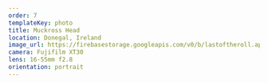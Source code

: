 ```yaml
---
order: 7
templateKey: photo
title: Muckross Head
location: Donegal, Ireland
image_url: https://firebasestorage.googleapis.com/v0/b/lastoftheroll.appspot.com/o/MuckrossHead.jpeg?alt=media&token=f2ad8843-ff61-4b41-a694-358ecfeda139
camera: Fujifilm XT30
lens: 16-55mm f2.8
orientation: portrait
---
```

